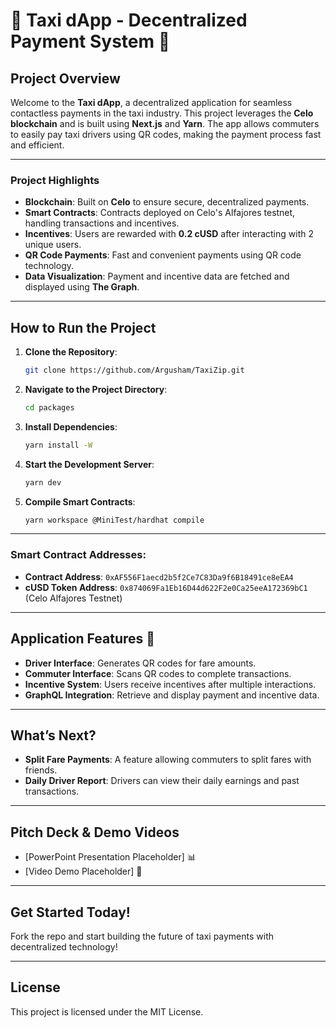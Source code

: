 
# 🚖 **Taxi dApp - Decentralized Payment System** 🚖

## **Project Overview**

Welcome to the **Taxi dApp**, a decentralized application for seamless contactless payments in the taxi industry. This project leverages the **Celo blockchain** and is built using **Next.js** and **Yarn**. The app allows commuters to easily pay taxi drivers using QR codes, making the payment process fast and efficient.

---

### **Project Highlights**

- **Blockchain**: Built on **Celo** to ensure secure, decentralized payments.
- **Smart Contracts**: Contracts deployed on Celo's Alfajores testnet, handling transactions and incentives.
- **Incentives**: Users are rewarded with **0.2 cUSD** after interacting with 2 unique users.
- **QR Code Payments**: Fast and convenient payments using QR code technology.
- **Data Visualization**: Payment and incentive data are fetched and displayed using **The Graph**.

---

## **How to Run the Project**

1. **Clone the Repository**:
    ```bash
    git clone https://github.com/Argusham/TaxiZip.git
    ```
2. **Navigate to the Project Directory**:
    ```bash
    cd packages
    ```
3. **Install Dependencies**:
    ```bash
    yarn install -W
    ```
4. **Start the Development Server**:
    ```bash
    yarn dev
    ```

5. **Compile Smart Contracts**:
    ```bash
    yarn workspace @MiniTest/hardhat compile
    ```

---

### **Smart Contract Addresses**:
- **Contract Address**: `0xAF556F1aecd2b5f2Ce7C83Da9f6B18491ce8eEA4`
- **cUSD Token Address**: `0x874069Fa1Eb16D44d622F2e0Ca25eeA172369bC1` (Celo Alfajores Testnet)

---

## **Application Features** 🌟

- **Driver Interface**: Generates QR codes for fare amounts.
- **Commuter Interface**: Scans QR codes to complete transactions.
- **Incentive System**: Users receive incentives after multiple interactions.
- **GraphQL Integration**: Retrieve and display payment and incentive data.

---

## **What’s Next?**

- **Split Fare Payments**: A feature allowing commuters to split fares with friends.
- **Daily Driver Report**: Drivers can view their daily earnings and past transactions.

---

## **Pitch Deck & Demo Videos**

- [PowerPoint Presentation Placeholder] 📊
- [Video Demo Placeholder] 🎥

---

## **Get Started Today!**

Fork the repo and start building the future of taxi payments with decentralized technology!

---

## **License**

This project is licensed under the MIT License.
